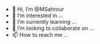 - 👋 Hi, I’m @MSahrour
- 👀 I’m interested in ...
- 🌱 I’m currently learning ...
- 💞️ I’m looking to collaborate on ...
- 📫 How to reach me ...

<!---
MSahrour/MSahrour is a ✨ special ✨ repository because its `README.md` (this file) appears on your GitHub profile.
You can click the Preview link to take a look at your changes.
--->
